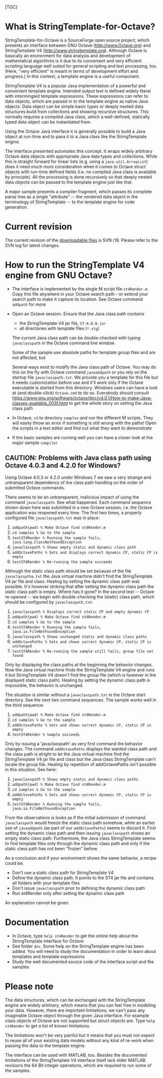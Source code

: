 [TOC]

# What is StringTemplate-for-Octave? #

StringTemplate-for-Octave is a SourceForge open source project, which
presents an interface between GNU Octave (<http://www.Octave.org>) and
StringTemplate V4 (<http://www.stringtemplate.org>). Although Octave is
basically an environment for data analysis and development of mathematical
algorithms is it due to its convenient and very efficient scripting
language well suited for general scripting and text processing, too.
(Here, "very efficient" is meant in terms of development effort and
progress.) In this context, a template engine is a useful component.

StringTemplate V4 is a popular Java implementation of a powerful and
convenient template engine. Intended output text is defined widely literal
with intermingled template expressions. These expressions can refer to
data objects, which are passed in to the template engine as native Java
objects. Data object can be simple basic types or deeply nested data
structures build from collections and showing recursive structures. This
normally requires a compiled Java class, which a well-defined, statically
typed data object can be instantiated from.

Using the Octave Java interface it is generally possible to build a Java
object at run-time and to pass it to a Java class like the StringTemplate
engine.

The interface presented automates this concept. It wraps widely arbitrary
Octave data objects with appropriate Java data types and collections.
While this is straight forward for linear lists (e.g. using a
`java.util.ArrayList`) does it need much more consideration when it
comes to Octave struct objects with run-time defined fields (i.e. no
compiled Java class is available by principle). All the processing is done
recursively so that deeply nested data objects can be passed to the
template engine just like that.

A major sample presents a compiler fragment, which passes its complete
parse tree as a single "attribute" -- the rendered data object in the
terminology of StringTemplate -- to the template engine for code
generation.

# Current revision #

The current revision of the [downloadable files](https://sourceforge.net/projects/stringtemplate-for-octave/) is SVN r18. Please refer to
the SVN log for latest changes.

# How to run the StringTemplate V4 engine from GNU Octave? #

-   The interface is implemented by the single M script file `st4Render.m`.
    Copy this file anywhere in your Octave search path - or
    extend your search path to make it capture its location. See Octave
    command `addpath` for more
-   Open an Octave session. Ensure that the Java class path contains

    -   the StringTemplate V4 jar file, `ST-4.0.8.jar`
    -   all directories with template files (`*.stg`)

    The current Java class path can be double-checked with typing
    `javaclasspath` in the Octave command line window.

    Some of the sample use absolute paths
    for template group files and are not affected, but

    Several ways exist to modify the Java class path of Octave. You may do
    this on the fly with Octave command `javaaddpath` or you rely on the
    startup file `javaclasspath.txt`. We provide you a template for this
    file but it needs customization before use and it'll work only if the
    Octave executable is started from this directory. Windows users can
    have a look at (and double-click) `Octave.cmd` to do so. Everybody
    should consult
    <https://www.gnu.org/software/octave/doc/v4.0.1/How-to-make-Java-classes-available_003f.html>
    to get the whole story on setting the Java class path

-   In Octave, `cd` to directory `samples` and run the different M scripts.
    They will easily throw an error if something is still wrong with the
    paths! Open the scripts in a text editor and find out what they want
    to demonstrate
-   If the basic samples are running well you can have a closer look at
    the major sample `compiler`

## **CAUTION**: Problems with Java class path using Octave 4.0.3 and 4.2.0 for Windows? ##

Using Octave 4.0.3 or 4.2.0 under Windows 7 we saw a very strange
and untransparent dependency of the class path handling on the order
of submitted Octave commands.

There seems to be an untransparent, malicious impact of using the command
`javaclasspath`. See what happened. Each command sequence shown down here
was submitted in a new Octave session, i.e. the Octave application was
reopened every time. The first two times, a properly configured file
`javaclasspath.txt` was in place:

1.  `addpath(pwd) % Make Octave find st4Render.m`
2.  `cd samples % Go to the sample`
3.  `testST4Render % Running the sample fails, java.lang.ClassNotFoundException`
4.  `javaclasspath % Shows empty static and dynamic class path`
5.  `addOctavePaths % Sets and displays correct dynamic CP, static CP is empty`
6.  `testST4Render % Re-running the sample succeeds`

Although the static class path should be set because of the file
`javaclassptha.txt` the Java virtual machine didn't find the
StringTemplate V4 jar file and class. Healing by setting the dynamic class path was
possible. It's however striking that after setting the dynamic class path
the static class path is empty. Where has it gone? In the second test --
Octave re-opened -- we begin with double-checking the (static) class path,
which should be configured by `javaclasspath.txt`:

1.  `javaclasspath % Displays correct static CP and empty dynamic CP`
2.  `addpath(pwd) % Make Octave find st4Render.m`
3.  `cd samples % Go to the sample`
4.  `testST4Render % Running the sample fails, java.io.FileNotFoundException`
5.  `javaclasspath % Shows unchanged static and dynamic class paths`
6.  `addOctavePaths % Sets and shows correct dynamic CP, static CP is unchanged`
7.  `testST4Render % Re-running the sample still fails, group file not found`

Only by displaying the class paths at the beginning the behavior changes.
Now the Java virtual machine finds the StringTemplate V4 engine and runs
it but StringTemplate V4 doesn't find the group file (which is however in
the displayed static class path). Healing by setting the dynamic class
path is impossible, the behavior is unchanged.

The situation is similar without a `javaclasspath.txt` in the Octave start
directory. See the next two command sequences. The sample works well in
the third sequence:

1.  `addpath(pwd) % Make Octave find st4Render.m`
2.  `cd samples % Go to the sample`
3.  `addOctavePaths % Sets and shows correct dynamic CP, static CP is empty`
4.  `testST4Render % Sample succeeds`

Only by issuing a 'javaclasspath' as very first command the behavior
changes. The command `addOctavePaths` displays the wanted class path and
the class path is alright to let the Java virtual machine find the
StringTemplate V4 jar file and class but the Java class StringTemplate
can't locate the group file. Healing by repetition of addOctavePaths isn't
possible in this situation. See here:

1.  `javaclasspath % Shows empty static and dynamic class paths`
2.  `addpath(pwd) % Make Octave find st4Render.m`
3.  `cd samples % Go to the sample`
4.  `addOctavePaths % Sets and shows correct dynamic CP, static CP is empty`
5.  `testST4Render % Running the sample fails, java.io.FileNotFoundException`

From the observations is looks as if the initial submission of command
`javaclasspath` would freeze the static class path somehow, while an
earlier use of `javaaddpath` (as part of our `addOctavePaths`) seems to
discard it. First setting the dynamic class path and then issuing
`javaclasspath` shows an empty static class path. Furthermore, the Java
class StringTemplate seems to find template files only through the dynamic
class path and only if the static class path has not been "frozen" before.

As a conclusion and if your environment shows the same behavior, a
recipe could be:

-   Don't use a static class path for StringTemplate V4
-   Define the dynamic class path. It points to the ST4 jar file and
    contains all folders with your template files
-   Don't issue `javaclasspath` prior to defining the dynamic class path
-   Run st4Render only after setting the dynamic class path

An explanation cannot be given.


# Documentation #

-   In Octave, type `help st4Render` to get the online help about the
    StringTemplate interface for Octave
-   See folder `doc`. Some help on the StringTemplate engine has been added.
    You will need to study the documentation in order to learn about
    templates and template expressions
-   Study the well documented source code of the interface script and the
    samples

# Please note #

The data structures, which can be exchanged with the StringTemplate engine
are widely arbitrary, which means that you can feel free in modeling your
data. However, there are important limitations; we can't pass any
imaginable Octave object through the given Java interface. For example
class objects of Octave are not supported but struct objects are. Type
`help st4Render` to get a list of known limitations.

The limitations won't be very painful but it means that you must not
expect to reuse all of your existing data models without any kind of
re-work when passing the data to the template engine.

The interface can be used with MATLAB, too. Besides the documented
limitations of the StringTemplate V4 interface itself lack elder MATLAB
revisions the 64 Bit integer operations, which are required to run some of
the samples.
